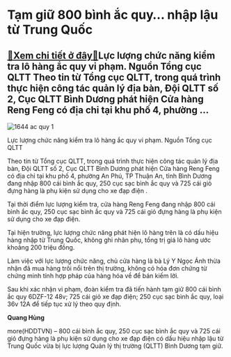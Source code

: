 Tạm giữ 800 bình ắc quy… nhập lậu từ Trung Quốc
===============================================

[:gift:Xem chi tiết ở đây:gift:](https://hddtvn.com/tam-giu-800-binh-ac-quy-nhap-lau-tu-trung-quoc/)Lực lượng chức năng kiểm tra lô hàng ắc quy vi phạm. Nguồn Tổng cục QLTT Theo tin từ Tổng cục QLTT, trong quá trình thực hiện công tác quản lý địa bàn, Đội QLTT số 2, Cục QLTT Bình Dương phát hiện Cửa hàng Reng Feng có địa chỉ tại khu phố 4, phường …
----------------------------------------------------------------------------------------------------------------------------------------------------------------------------------------------------------------------------------------------------------





![1644 ac quy 1](https://hddtvn.com/wp-content/uploads/2021/01/1644_ac_quy_1.jpg "Tạm giữ 800 cái bình ắc quy nhập lậu từ Trung Quốc")


Lực lượng chức năng kiểm tra lô hàng ắc quy vi phạm. Nguồn Tổng cục QLTT



Theo tin từ Tổng cục QLTT, trong quá trình thực hiện công tác quản lý địa bàn, Đội QLTT số 2, Cục QLTT Bình Dương phát hiện Cửa hàng Reng Feng có địa chỉ tại khu phố 4, phường An Phú, TP Thuận An, tỉnh Bình Dương đang nhập 800 cái bình ắc quy, 250 cục sạc bình ắc quy và 725 cái giỏ đựng hàng là phụ kiện sử dụng cho xe đạp điện .


Tại thời điểm lực lượng kiểm tra, cửa hàng Reng Feng đang nhập 800 cái bình ắc quy, 250 cục sạc bình ắc quy và 725 cái giỏ đựng hàng là phụ kiện sử dụng cho xe đạp điện.


Tại hiện trường, lực lượng chức năng phát hiện lô hàng trên là có dấu hiệu hàng nhập từ Trung Quốc, không ghi nhãn phụ, tổng trị giá lô hàng ước khoảng 200 triệu đồng.


Làm việc với lực lượng chức năng, chủ cửa hàng là bà Lý Y Ngọc Ánh thừa nhận đã mua hàng trôi nổi trên thị trường, không có hóa đơn chứng từ chứng minh tính hợp pháp của hàng hóa về để bán kiếm lời.


Sau khi xác nhận vi phạm, đoàn kiểm tra đã tiến hành tạm giữ 800 cái bình ắc quy 6DZF-12 48v; 725 cái giỏ xe đạp điện; 250 cục sạc bình ắc quy, loại 36v 12A để tiếp tục xử lý theo quy định.




**Quang Hùng**



more(HDDTVN) – 800 cái bình ắc quy, 250 cục sạc bình ắc quy và 725 cái giỏ đựng hàng là phụ kiện sử dụng cho xe đạp điện có dấu hiệu nhập lậu từ Trung Quốc vừa bị lực lượng Quản lý thị trường (QLTT) Bình Dương tạm giữ.

